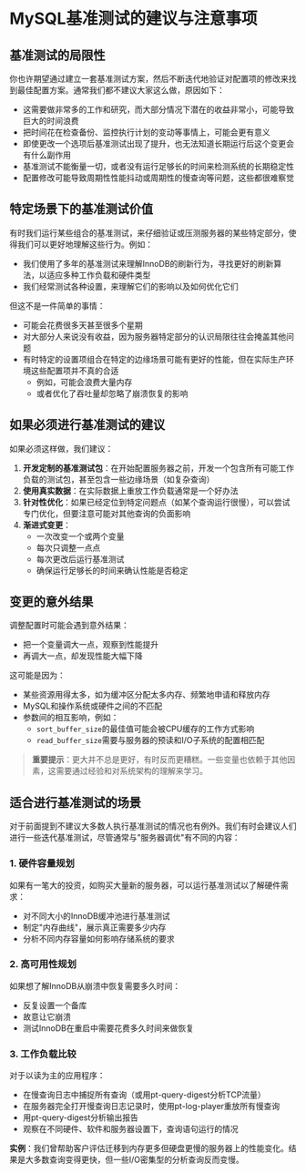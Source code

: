 # MySQL基准测试的建议与注意事项

## 基准测试的局限性

你也许期望通过建立一套基准测试方案，然后不断迭代地验证对配置项的修改来找到最佳配置方案。通常我们都不建议大家这么做，原因如下：

- 这需要做非常多的工作和研究，而大部分情况下潜在的收益非常小，可能导致巨大的时间浪费
- 把时间花在检查备份、监控执行计划的变动等事情上，可能会更有意义
- 即使更改一个选项后基准测试出现了提升，也无法知道长期运行后这个变更会有什么副作用
- 基准测试不能衡量一切，或者没有运行足够长的时间来检测系统的长期稳定性
- 配置修改可能导致周期性性能抖动或周期性的慢查询等问题，这些都很难察觉

## 特定场景下的基准测试价值

有时我们运行某些组合的基准测试，来仔细验证或压测服务器的某些特定部分，使得我们可以更好地理解这些行为。例如：

- 我们使用了多年的基准测试来理解InnoDB的刷新行为，寻找更好的刷新算法，以适应多种工作负载和硬件类型
- 我们经常测试各种设置，来理解它们的影响以及如何优化它们

但这不是一件简单的事情：
- 可能会花费很多天甚至很多个星期
- 对大部分人来说没有收益，因为服务器特定部分的认识局限往往会掩盖其他问题
- 有时特定的设置项组合在特定的边缘场景可能有更好的性能，但在实际生产环境这些配置项并不真的合适
  - 例如，可能会浪费大量内存
  - 或者优化了吞吐量却忽略了崩溃恢复的影响

## 如果必须进行基准测试的建议

如果必须这样做，我们建议：

1. **开发定制的基准测试包**：在开始配置服务器之前，开发一个包含所有可能工作负载的测试包，甚至包含一些边缘场景（如复杂查询）
2. **使用真实数据**：在实际数据上重放工作负载通常是一个好办法
3. **针对性优化**：如果已经定位到特定问题点（如某个查询运行很慢），可以尝试专门优化，但要注意可能对其他查询的负面影响
4. **渐进式变更**：
   - 一次改变一个或两个变量
   - 每次只调整一点点
   - 每次更改后运行基准测试
   - 确保运行足够长的时间来确认性能是否稳定

## 变更的意外结果

调整配置时可能会遇到意外结果：
- 把一个变量调大一点，观察到性能提升
- 再调大一点，却发现性能大幅下降

这可能是因为：
- 某些资源用得太多，如为缓冲区分配太多内存、频繁地申请和释放内存
- MySQL和操作系统或硬件之间的不匹配
- 参数间的相互影响，例如：
  - `sort_buffer_size`的最佳值可能会被CPU缓存的工作方式影响
  - `read_buffer_size`需要与服务器的预读和I/O子系统的配置相匹配

> **重要提示**：更大并不总是更好，有时反而更糟糕。一些变量也依赖于其他因素，这需要通过经验和对系统架构的理解来学习。

## 适合进行基准测试的场景

对于前面提到不建议大多数人执行基准测试的情况也有例外。我们有时会建议人们进行一些迭代基准测试，尽管通常与"服务器调优"有不同的内容：

### 1. 硬件容量规划
如果有一笔大的投资，如购买大量新的服务器，可以运行基准测试以了解硬件需求：
- 对不同大小的InnoDB缓冲池进行基准测试
- 制定"内存曲线"，展示真正需要多少内存
- 分析不同内存容量如何影响存储系统的要求

### 2. 高可用性规划
如果想了解InnoDB从崩溃中恢复需要多久时间：
- 反复设置一个备库
- 故意让它崩溃
- 测试InnoDB在重启中需要花费多久时间来做恢复

### 3. 工作负载比较
对于以读为主的应用程序：
- 在慢查询日志中捕捉所有查询（或用pt-query-digest分析TCP流量）
- 在服务器完全打开慢查询日志记录时，使用pt-log-player重放所有慢查询
- 用pt-query-digest分析输出报告
- 观察在不同硬件、软件和服务器设置下，查询语句运行的情况

**实例**：我们曾帮助客户评估迁移到内存更多但硬盘更慢的服务器上的性能变化。结果是大多数查询变得更快，但一些I/O密集型的分析查询反而变慢。